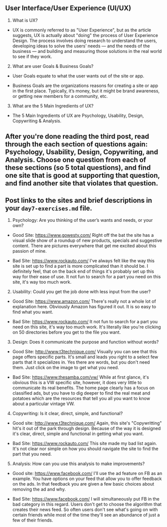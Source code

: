 ## User Interface/User Experience (UI/UX)

1. What is UX?
* UX is commonly referred to as "User Experience", but as the article suggests, UX is actually about "doing" the process of User Experience Design.  The process involves doing research to understand the users, developing ideas to solve the users’ needs — and the needs of the business — and building and measuring those solutions in the real world to see if they work.

2. What are user Goals & Business Goals?
* User Goals equate to what the user wants out of the site or app.

* Business Goals are the organizations reasons for creating a site or app in the first place. Typically, it’s money, but it might be brand awareness, or getting new members for a community, etc.

3. What are the 5 Main Ingredients of UX?
* The 5 Main Ingredients of UX are Psychology, Usability, Design, Copywriting & Analysis.

## After you're done reading the third post, read through the each section of questions again: Psychology, Usability, Design, Copywriting, and Analysis. Choose one question from each of these sections (so 5 total questions), and find one site that is good at supporting that question, and find another site that violates that question.
## Post links to the sites and brief descriptions in your `day7-exercises.md` file.

1.  Psychology: Are you thinking of the user’s wants and needs, or your own?
* Good Site: https://www.gowesty.com/ Right off the bat the site has a visual slide show of a roundup of new products, specials and suggestive content.  There are pictures everywhere that get me excited about this passion of mine.  

* Bad Site:  https://www.rockauto.com/  I've always felt like the way this site is set up to find a part is more complicated than it should be.  I definitely feel, that on the back end of things it's probably set up this way for their ease of use. It not fun to search for a part you need on this site, it's way too much work.  

2.  Usability: Could you get the job done with less input from the user?
* Good Site: https://www.amazon.com/  There's really not a whole lot of explanation here.  Obviously Amazon has figured it out.  It is so easy to find what you want.  

* Bad Site:  https://www.rockauto.com/  It not fun to search for a part you need on this site, it's way too much work. It's literally like you're clicking on 50 directories before you get to the file you want.

3. Design: Does it communicate the purpose and function without words?
* Good Site:  http://www.t3technique.com/  Visually you can see that this page offers specific parts.  It's small and leads you right to a select few parts that it specializes in. Yes there are words, but you don't need them.  Just click on the image to get what you need.

* Bad Site:  https://www.thesamba.com/vw/  While at first glance, it's obvious this is a VW specific site, however, it does very little to communicate its real benefits.  The home page clearly has a focus on classified ads, but you have to dig deeper to find the real meat and potatoes which are the resources that tell you all you want to know about a particular vintage VW.

4.  Copywriting:  Is it clear, direct, simple, and functional?
* Good site:  http://www.t3technique.com/  Again, this site's "Copywritting" hit's it out of the park through design.  Because of the way it is designed it's clear, direct, simple and functional in getting what you want.

* Bad Site:  https://www.rockauto.com/  This site made my bad list again.  It's not clear nor simple on how you should navigate the site to find the part that you need.  

5.  Analysis:  How can you use this analysis to make improvements?
* Good site: https://www.facebook.com/  I'll use the ad feature on FB as an example.  You have options on your feed that allow you to offer feedback on the ads.  In that feedback you are given a few basic choices about removing the ad and why.  

* Bad Site:  https://www.facebook.com/ I will simultaneously put FB in the bad category in this regard. Users don't get to choose the algorithm that creates their news feed.  So often users don't see what's going on with certain friends while most of the time they'll see an abundance of just a few of their friends.
